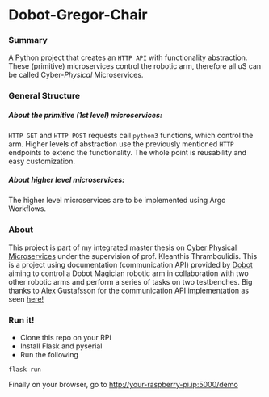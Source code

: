 # Dobot-Gregor-Chair

### Summary

A Python project that creates an ```HTTP API``` with functionality abstraction. These (primitive) microservices control the robotic arm, therefore all uS can be called Cyber-*Physical* Microservices.

### General Structure

##### About the primitive (1st level) microservices:

```HTTP GET``` and ```HTTP POST``` requests call ```python3``` functions, which control the arm. Higher levels of abstraction use the previously mentioned ```HTTP``` endpoints to extend the functionality. The whole point is reusability and easy customization.

##### About higher level microservices:

The higher level microservices are to be implemented using Argo Workflows.

### About

This project is part of my integrated master thesis on [Cyber Physical Microservices](https://sites.google.com/view/cyber-physical-microservice/gregor-chair) under the supervision of prof. Kleanthis Thramboulidis.
This is a project using documentation (communication API) provided by [Dobot](https://www.dobot.cc/) aiming to control a Dobot Magician robotic arm in collaboration with two other robotic arms and perform a series of tasks on two testbenches.
Big thanks to Alex Gustafsson for the communication API implementation as seen [here!](https://github.com/AlexGustafsson/dobot-python)

### Run it!
- Clone this repo on your RPi
- Install Flask and pyserial
- Run the following
```
flask run
```

Finally on your browser, go to http://your-raspberry-pi.ip:5000/demo
